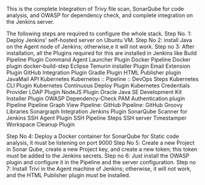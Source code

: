 This is the complete Integration of Trivy file scan, SonarQube for code analysis, and OWASP for dependency check, and complete integration on the Jenkins server.

The following steps are required to configure the whole stack.
Step No. 1: Deploy Jenkins' self-hosted server on Ubuntu VM.
Step No 2: install Java on the Agent node of Jenkins; otherwise,e it will not work.
Step no 3: After installation, all the Plugins required for this are installed in Jenkins like
Build Pipeline Plugin
Command Agent Launcher Plugin
Docker Pipeline
Docker plugin
docker-build-step
Eclipse Temurin installer Plugin
Email Extension Plugin
GitHub Integration Plugin
Gradle Plugin
HTML Publisher plugin
JavaMail API
Kubernetes
Kubernetes :: Pipeline :: DevOps Steps
Kubernetes CLI Plugin
Kubernetes Continuous Deploy Plugin
Kubernetes Credentials Provider
LDAP Plugin
NodeJS Plugin
Oracle Java SE Development Kit Installer Plugin
OWASP Dependency-Check
PAM Authentication plugin
Pipeline
Pipeline Graph View
Pipeline: GitHub
Pipeline: GitHub Groovy Libraries
Sonargraph Integration Jenkins Plugin
SonarQube Scanner for Jenkins
SSH Agent Plugin
SSH Pipeline Steps
SSH server
Timestamper
Workspace Cleanup Plugin

Step No 4:
Deploy a Docker container for SonarQube for Static code analysis, it must be listening on port 9000
Step No 5:
Create a new Project in Sonar Qube, create  a new Project key, and create a new token; this token must be added to the Jenkins secrets.
Step no 6:
Just install the OWASP plugin and configure it in the Pipeline and the server configuration.
Step no 7:
Install Trivi in the Agent machine of Jenkins; otherwise, it will not work, and the HTML Publisher plugin must be installed.


